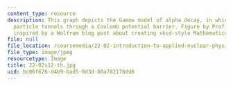 ```yaml
---
content_type: resource
description: This graph depicts the Gamow model of alpha decay, in which an alpha
  particle tunnels through a Coulomb potential barrier. Figure by Prof. Paola Cappellaro,
  inspired by a Wolfram blog post about creating xkcd-style Mathematica plots.
file: null
file_location: /coursemedia/22-02-introduction-to-applied-nuclear-physics-spring-2012/bc06f626d4b9bad50d3d80a782176dd6_22-02s12-th.jpg
file_type: image/jpeg
resourcetype: Image
title: 22-02s12-th.jpg
uid: bc06f626-d4b9-bad5-0d3d-80a782176dd6
---
```

